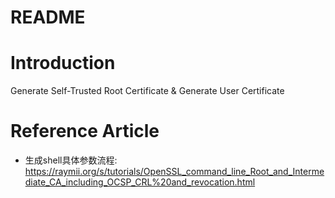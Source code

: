 # README

# Introduction

Generate Self-Trusted Root Certificate & Generate User Certificate



# Reference Article

- 生成shell具体参数流程: https://raymii.org/s/tutorials/OpenSSL_command_line_Root_and_Intermediate_CA_including_OCSP_CRL%20and_revocation.html